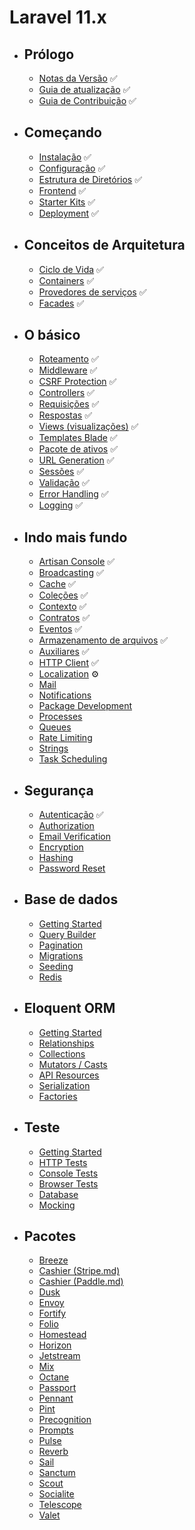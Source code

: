 # Laravel 11.x
- ## Prólogo
    - [Notas da Versão](/src/docs/releases.md) ✅
    - [Guia de atualização](/src/docs/upgrade.md) ✅
    - [Guia de Contribuição](/src/docs/contributions.md) ✅
- ## Começando
    - [Instalação](/src/docs/installation.md) ✅
    - [Configuração](/src/docs/configuration.md) ✅
    - [Estrutura de Diretórios](/src/docs/structure.md) ✅
    - [Frontend](/src/docs/frontend.md) ✅
    - [Starter Kits](/src/docs/starter-kits.md) ✅
    - [Deployment](/src/docs/deployment.md) ✅
- ## Conceitos de Arquitetura
    - [Ciclo de Vida](/src/docs/lifecycle.md) ✅
    - [Containers](/src/docs/container.md) ✅
    - [Provedores de serviços](/src/docs/providers.md) ✅
    - [Facades](/src/docs/facades.md) ✅
- ## O básico
    - [Roteamento](/src/docs/routing.md) ✅
    - [Middleware](/src/docs/middleware.md) ✅
    - [CSRF Protection](/src/docs/csrf.md) ✅
    - [Controllers](/src/docs/controllers.md) ✅
    - [Requisições](/src/docs/requests.md) ✅
    - [Respostas](/src/docs/responses.md) ✅
    - [Views (visualizações)](/src/docs/views.md) ✅
    - [Templates Blade](/src/docs/blade.md) ✅
    - [Pacote de ativos](/src/docs/vite.md) ✅
    - [URL Generation](/src/docs/urls.md) ✅
    - [Sessões](/src/docs/session.md) ✅
    - [Validação](/src/docs/validation.md) ✅
    - [Error Handling](/src/docs/errors.md) ✅
    - [Logging](/src/docs/logging.md) ✅
- ## Indo mais fundo
    - [Artisan Console](/src/docs/artisan.md) ✅
    - [Broadcasting](/src/docs/broadcasting.md) ✅
    - [Cache](/src/docs/cache.md) ✅
    - [Coleções](/src/docs/collections.md) ✅
    - [Contexto](/src/docs/context.md) ✅
    - [Contratos](/src/docs/contracts.md) ✅
    - [Eventos](/src/docs/events.md) ✅
    - [Armazenamento de arquivos](/src/docs/filesystem.md) ✅
    - [Auxiliares](/src/docs/helpers.md) ✅
    - [HTTP Client](/src/docs/http-client.md) ✅
    - [Localization](/src/docs/localization.md) ⚙️
    - [Mail](/src/docs/mail.md)
    - [Notifications](/src/docs/notifications.md)
    - [Package Development](/src/docs/packages.md)
    - [Processes](/src/docs/processes.md)
    - [Queues](/src/docs/queues.md)
    - [Rate Limiting](/src/docs/rate-limiting.md)
    - [Strings](/src/docs/strings.md)
    - [Task Scheduling](/src/docs/scheduling.md)
- ## Segurança
    - [Autenticação](/src/docs/authentication.md) ✅
    - [Authorization](/src/docs/authorization.md)
    - [Email Verification](/src/docs/verification.md)
    - [Encryption](/src/docs/encryption.md)
    - [Hashing](/src/docs/hashing.md)
    - [Password Reset](/src/docs/passwords.md)
- ## Base de dados
    - [Getting Started](/src/docs/database.md)
    - [Query Builder](/src/docs/queries.md)
    - [Pagination](/src/docs/pagination.md)
    - [Migrations](/src/docs/migrations.md)
    - [Seeding](/src/docs/seeding.md)
    - [Redis](/src/docs/redis.md)
- ## Eloquent ORM
    - [Getting Started](/src/docs/eloquent.md)
    - [Relationships](/src/docs/eloquent-relationships.md)
    - [Collections](/src/docs/eloquent-collections.md)
    - [Mutators / Casts](/src/docs/eloquent-mutators.md)
    - [API Resources](/src/docs/eloquent-resources.md)
    - [Serialization](/src/docs/eloquent-serialization.md)
    - [Factories](/src/docs/eloquent-factories.md)
- ## Teste
    - [Getting Started](/src/docs/testing.md)
    - [HTTP Tests](/src/docs/http-tests.md)
    - [Console Tests](/src/docs/console-tests.md)
    - [Browser Tests](/src/docs/dusk.md)
    - [Database](/src/docs/database-testing.md)
    - [Mocking](/src/docs/mocking.md)
- ## Pacotes
    - [Breeze](/src/docs/starter-kits#laravel-breeze.md)
    - [Cashier (Stripe.md)](/src/docs/billing.md)
    - [Cashier (Paddle.md)](/src/docs/cashier-paddle.md)
    - [Dusk](/src/docs/dusk.md)
    - [Envoy](/src/docs/envoy.md)
    - [Fortify](/src/docs/fortify.md)
    - [Folio](/src/docs/folio.md)
    - [Homestead](/src/docs/homestead.md)
    - [Horizon](/src/docs/horizon.md)
    - [Jetstream](https://jetstream.laravel.com.md)
    - [Mix](/src/docs/mix.md)
    - [Octane](/src/docs/octane.md)
    - [Passport](/src/docs/passport.md)
    - [Pennant](/src/docs/pennant.md)
    - [Pint](/src/docs/pint.md)
    - [Precognition](/src/docs/precognition.md)
    - [Prompts](/src/docs/prompts.md)
    - [Pulse](/src/docs/pulse.md)
    - [Reverb](/src/docs/reverb.md)
    - [Sail](/src/docs/sail.md)
    - [Sanctum](/src/docs/sanctum.md)
    - [Scout](/src/docs/scout.md)
    - [Socialite](/src/docs/socialite.md)
    - [Telescope](/src/docs/telescope.md)
    - [Valet](/src/docs/valet.md)
